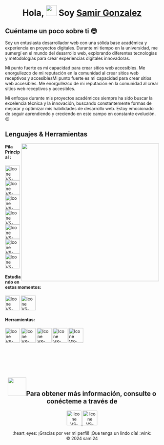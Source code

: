 <h1 align="center">Hola, <img src="https://media.giphy.com/media/hvRJCLFzcasrR4ia7z/giphy.gif" width="35"> Soy <a href="">Samir Gonzalez</a></h1>

## Cuéntame un poco sobre ti :sunglasses:

Soy un entusiasta desarrollador web con una sólida base académica y experiencia en proyectos digitales. Durante mi tiempo en la universidad, me sumergí en el mundo del desarrollo web, explorando diferentes tecnologías y metodologías para crear experiencias digitales innovadoras.

Mi punto fuerte es mi capacidad para crear sitios web accesibles. Me enorgullezco de mi reputación en la comunidad al crear sitios web receptivos y accesiblesMi punto fuerte es mi capacidad para crear sitios web accesibles. Me enorgullezco de mi reputación en la comunidad al crear sitios web receptivos y accesibles.

Mi enfoque durante mis proyectos académicos siempre ha sido buscar la excelencia técnica y la innovación, buscando constantemente formas de mejorar y optimizar mis habilidades de desarrollo web. Estoy emocionado de seguir aprendiendo y creciendo en este campo en constante evolución. :wink:

## Lenguajes & Herramientas

<img align="right" height="450px" width="450px" src="https://github-readme-stats.vercel.app/api/top-langs/?username=sami24-dev&theme=holi&layout=compact&langs_count=9" />

#### Pila Principal :
  [<img height="48px" width="48px" alt="Icone VS-Code" src="https://skillicons.dev/icons?i=html"/>](https://developer.mozilla.org/en-US/docs/Web/HTML)
  [<img height="48px" width="48px" alt="Icone VS-Code" src="https://skillicons.dev/icons?i=css"/>](https://developer.mozilla.org/en-US/docs/Web/CSS)
  [<img height="48px" width="48px" alt="Icone VS-Code" src="https://skillicons.dev/icons?i=js"/>](https://developer.mozilla.org/en-US/docs/Web/JavaScript)
  [<img height="48px" width="48px" alt="Icone VS-Code" src="https://skillicons.dev/icons?i=ts"/>](https://www.typescriptlang.org/)
  [<img height="48px" width="48px" alt="Icone VS-Code" src="https://skillicons.dev/icons?i=react"/>](https://react.dev/)
  [<img height="48px" width="48px" alt="Icone VS-Code" src="https://skillicons.dev/icons?i=astro"/>](https://astro.build/en)
  [<img height="48px" width="48px" alt="Icone VS-Code" src="https://skillicons.dev/icons?i=tailwind"/>](https://tailwindcss.com)

#### Estudiando en estos momentos:
  [<img height="48px" width="48px" alt="Icone VS-Code" src="https://skillicons.dev/icons?i=nodejs"/>](https://nodejs.org/en)
  [<img height="48px" width="48px" alt="Icone VS-Code" src="https://skillicons.dev/icons?i=python"/>](https://www.python.org/)

#### Herramientas:

  [<img height="48px" width="48px" alt="Icone VS-Code" src="https://skillicons.dev/icons?i=git"/>](https://git-scm.com/)
  [<img height="48px" width="48px" alt="Icone VS-Code" src="https://skillicons.dev/icons?i=github"/>](https://github.com/)
  [<img height="48px" width="48px" alt="Icone VS-Code" src="https://skillicons.dev/icons?i=vscode"/>](https://code.visualstudio.com/)
  [<img height="48px" width="48px" alt="Icone VS-Code" src="https://skillicons.dev/icons?i=npm"/>](https://www.figma.com/)
  [<img height="48px" width="48px" alt="Icone VS-Code" src="https://skillicons.dev/icons?i=figma"/>](https://www.figma.com/)

<br>
<br>
<br>
<br>

<h2 align="center"><img src='https://raw.githubusercontent.com/ShahriarShafin/ShahriarShafin/main/Assets/handshake.gif' width="60px"/>Para obtener más información, consulte o conécteme a través de</h2> 
<p align="center">
  <a href="mailto:samirgm24@gmail.com" >
    <img height="48px" width="48px" alt="Icone VS-Code" src="https://skillicons.dev/icons?i=gmail"/>
  </a>
  <a href="https://www.linkedin.com/in/samirgm-front-end/" target="_blank">
    <img height="48px" width="48px" alt="Icone VS-Code" src="https://skillicons.dev/icons?i=linkedin"/>
  </a>
<p> 

<div align="center">
  :heart_eyes: ¡Gracias por ver mi perfil! ¡Que tenga un lindo día! :wink: <br/>
  &copy; 2024 sami24
</div>

